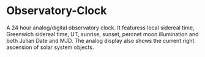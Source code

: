 # Observatory-Clock
A 24 hour analog/digital observatory clock.  It featuress local sidereal time, Greenwich sidereal time, UT, sunrise, sunset, percnet moon illumination and both Julian Date and MJD.  The analog display also shows the current right ascension of solar system objects.
